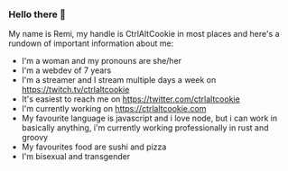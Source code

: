 ### Hello there 👋

<!--
**ctrlaltcookie/ctrlaltcookie** is a ✨ _special_ ✨ repository because its `README.md` (this file) appears on your GitHub profile.

Here are some ideas to get you started:

- 🔭 I’m currently working on ...
- 🌱 I’m currently learning ...
- 👯 I’m looking to collaborate on ...
- 🤔 I’m looking for help with ...
- 💬 Ask me about ...
- 📫 How to reach me: ...
- 😄 Pronouns: ...
- ⚡ Fun fact: ...
-->

My name is Remi, my handle is CtrlAltCookie in most places and here's a rundown of important information about me:

- I'm a woman and my pronouns are she/her
- I'm a webdev of 7 years
- I'm a streamer and I stream multiple days a week on https://twitch.tv/ctrlaltcookie
- It's easiest to reach me on https://twitter.com/ctrlaltcookie
- I'm currently working on https://ctrlaltcookie.com
- My favourite language is javascript and i love node, but i can work in basically anything, i'm currently working professionally in rust and groovy
- My favourites food are sushi and pizza
- I'm bisexual and transgender

